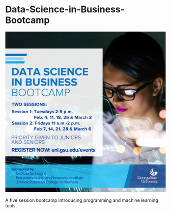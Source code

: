 # Data-Science-in-Business-Bootcamp

![Flyer](Resources/imgs/DataScienceInBusiness_flyer.png) 

A five session bootcamp introducing programming and machine learning tools.


